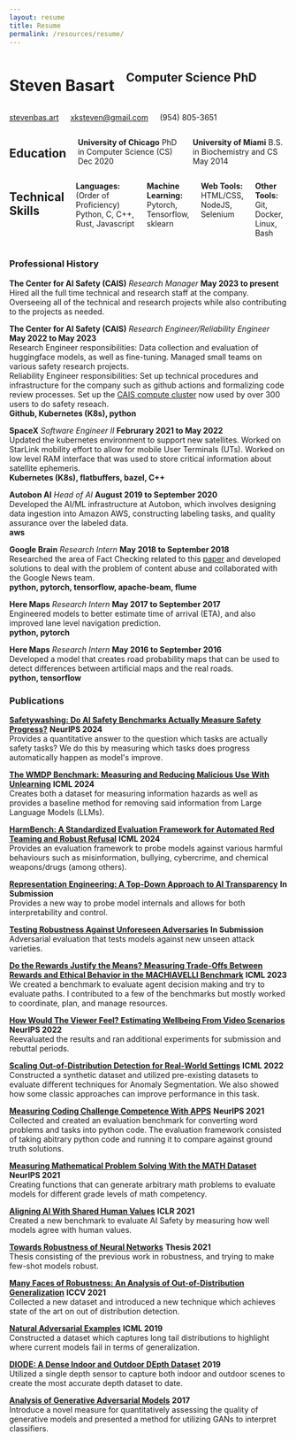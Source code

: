 ```yaml
---
layout: resume
title: Resume
permalink: /resources/resume/
---
```


<!-- Heading Name and basic info -->
<div class="firstrow">
    <div class="row">
        <div class="eight columns">
            <h1 class="my-heading1">Steven Basart </h1>
            <h2 class="my-heading2"> Computer Science PhD </h2>
        </div>
    <div class="four columns">
        <p class="my-headingp"><a href="http://stevenbas.art" >stevenbas.art</a></p>
        <p class="my-headingp"><a href="mailto:xksteven@gmail.com"> xksteven@gmail.com</a></p>
        <p class="my-headingp">(954) 805-3651</p>
    </div>
  </div>
</div>

<!-- Courses and Skills -->
<div class="row">
    <div class="seven columns">
        <h2 class="my-heading2"> Education </h2>
        <p> <b>University of Chicago</b> PhD in Computer Science (CS) Dec 2020 </p>
        <p> <b>University of Miami</b> B.S. in Biochemistry and CS May 2014  </p>
        <!-- <h4 class="my-heading4"> Teaching </h4>
        <p><a href="http://people.cs.uchicago.edu/~adamshaw/cmsc15100-2018/index.html">Intro. to Computer Science</a></p>
        <p><a href="https://mpcs-courses.cs.uchicago.edu/2015-16/autumn/courses/56420">Computational Biology</a></p>
        <p><a href="http://people.cs.uchicago.edu/~risi/cmsc25400.html"> Machine Learning </a></p>
        <p><a href="http://collegecatalog.uchicago.edu/thecollege/statistics/"> Machine Learning and Large-Scale Data Analysis</a></p> -->
    </div>
    <div class="five columns">
        <h2 class="my-heading2"> Technical Skills </h2>
        <p><b>Languages:</b> (Order of Proficiency) Python, C, C++, Rust, Javascript</p>
        <p><b>Machine Learning:</b> Pytorch, Tensorflow, sklearn</p>
        <p><b>Web Tools:</b> HTML/CSS, NodeJS, Selenium</p>
        <p><b> Other Tools:</b> Git, Docker, Linux, Bash</p>
    </div>
</div>

### Professional History

**The Center for AI Safety (CAIS)** *Research Manager* **May 2023 to present**  
    Hired all the full time technical and research staff at the company.  Overseeing all of the technical and research projects while also contributing to the projects as needed.  

**The Center for AI Safety (CAIS)** *Research Engineer/Reliability Engineer* **May 2022 to May 2023**  
    Research Engineer responsibilities: Data collection and evaluation of huggingface models, as well as fine-tuning. Managed small teams on various safety research projects.  
    Reliability Engineer responsibilities: Set up technical procedures and infrastructure for the company such as github actions and formalizing code review processes. Set up the [CAIS compute cluster](https://www.safe.ai/work/compute-cluster) now used by over 300 users to do safety reseach.  
    **Github, Kubernetes (K8s), python**

**SpaceX** *Software Engineer II* **Februrary 2021 to May 2022**  
    Updated the kubernetes environment to support new satellites. Worked on StarLink mobility effort to allow for mobile User Terminals (UTs). Worked on low level RAM interface that was used to store critical information about satellite ephemeris.  
    **Kubernetes (K8s), flatbuffers, bazel, C++**

**Autobon AI** *Head of AI* **August 2019 to September 2020**  
    Developed the AI/ML infrastructure at Autobon, which involves designing data ingestion into Amazon AWS, constructing labeling tasks, and quality assurance over the labeled data.  
    **aws**

**Google Brain** *Research Intern* **May 2018 to September  2018**  
    Researched the area of Fact Checking related to this [paper](https://dl.acm.org/citation.cfm?id=3184558.3188723) and developed solutions to deal with the problem of content abuse and collaborated with the Google News team.  
    **python, pytorch, tensorflow, apache-beam, flume**

**Here Maps** *Research Intern* **May 2017 to September 2017**  
    Engineered models to better estimate time of arrival (ETA), and also improved lane level navigation prediction.  
    **python, pytorch**

**Here Maps** *Research Intern* **May 2016 to September 2016**  
    Developed a model that creates road probability maps that can be used to detect differences between artificial maps and the real roads.  
    **python, tensorflow**

<!-- **University of Miami** *Undergraduate Project*  **May 2012 to September 2014**  
    Created a genetic therapy via transducible gene editing proteins with Dr. Richard Myers.  Involves running western blots, gel electrophoresis, transductions, PCR, and electroporation. -->

<!------

### Projects

* **Multilabel OOD Detection**  
    [multilabel-ood](https://github.com/xksteven/multilabel-ood)  
    Evaluating out-of-distribution (OOD) techniques on multilabel classification tasks.

* **Sparse Hypercolumns**  
	[sparse hypercolumns](https://github.com/xksteven/Sparse-Hypercolumns)  
	Makes an interface for creating memory efficient sparse hypercolumns.  Used in automatic colorization and classification.

* **OpenGL Renderer**  
	[myRenderer](http://www.github.com/xksteven/myOpenGl)  
	I created a simple OpenGL renderer to render some height maps and draw some objects.  Applies simple lighting and texturing.

* **BattleShip game over internet**  
	[BattleShip](https://github.com/xksteven/Networks)  
	I created a simple Battleship game in C that has a client, server interface.

------>

### Publications

**[Safetywashing: Do AI Safety Benchmarks Actually Measure Safety Progress?](https://safetywashing-website.vercel.app)** **NeurIPS 2024**  
    Provides a quantitative answer to the question which tasks are actually safety tasks? We do this by measuring which tasks does progress automatically happen as model's improve.

**[The WMDP Benchmark: Measuring and Reducing Malicious Use With Unlearning](https://www.wmdp.ai/)** **ICML 2024**  
    Creates both a dataset for measuring information hazards as well as provides a baseline method for removing said information from Large Language Models (LLMs).

**[HarmBench: A Standardized Evaluation Framework for Automated Red Teaming and Robust Refusal](https://www.harmbench.org/)** **ICML 2024**  
    Provides an evaluation framework to probe models against various harmful behaviours such as misinformation, bullying, cybercrime, and chemical weapons/drugs (among others).

**[Representation Engineering: A Top-Down Approach to AI Transparency](https://www.ai-transparency.org/)** **In Submission**  
    Provides a new way to probe model internals and allows for both interpretability and control.

**[Testing Robustness Against Unforeseen Adversaries](https://arxiv.org/abs/1908.08016)** **In Submission**  
    Adversarial evaluation that tests models against new unseen attack varieties.
    
**[Do the Rewards Justify the Means? Measuring Trade-Offs Between Rewards and Ethical Behavior in the MACHIAVELLI Benchmark](https://arxiv.org/abs/2304.03279)** **ICML 2023**  
    We created a benchmark to evaluate agent decision making and try to evaluate paths.  I contributed to a few of the benchmarks but mostly worked to coordinate, plan, and manage resources. 

**[How Would The Viewer Feel? Estimating Wellbeing From Video Scenarios](https://papers.nips.cc/paper_files/paper/2022/hash/75ff01252ab45ce278cb060effce4ca1-Abstract-Datasets_and_Benchmarks.html)**  **NeurIPS 2022**  
    Reevaluated the results and ran additional experiments for submission and rebuttal periods.

**[Scaling Out-of-Distribution Detection for Real-World Settings](https://arxiv.org/abs/1911.11132)** **ICML 2022**  
    Constructed a synthetic dataset and utilized pre-existing datasets to evaluate different techniques for Anomaly Segmentation.  We also showed how some classic approaches can improve performance in this task.  

**[Measuring Coding Challenge Competence With APPS](https://arxiv.org/abs/2105.09938v3)** **NeurIPS 2021**  
    Collected and created an evaluation benchmark for converting word problems and tasks into python code. The evaluation framework consisted of taking abitrary python code and running it to compare against ground truth solutions.  

**[Measuring Mathematical Problem Solving With the MATH Dataset](https://arxiv.org/abs/2103.03874)**  **NeurIPS 2021**  
    Creating functions that can generate arbitrary math problems to evaluate models for different grade levels of math competency.  

**[Aligning AI With Shared Human Values](https://arxiv.org/abs/2008.02275)** **ICLR 2021**  
    Created a new benchmark to evaluate AI Safety by measuring how well models agree with human values.  

**[Towards Robustness of Neural Networks](https://arxiv.org/abs/2112.15188)** **Thesis 2021**  
    Thesis consisting of the previous work in robustness, and trying to make few-shot models robust.  

**[Many Faces of Robustness: An Analysis of Out-of-Distribution Generalization](https://arxiv.org/abs/2006.16241)** **ICCV 2021**  
    Collected a new dataset and introduced a new technique which achieves state of the art on out of distribution detection.  

**[Natural Adversarial Examples](https://sites.google.com/view/icml2019-generalization/accepted-papers)** **ICML 2019**  
    Constructed a dataset which captures long tail distributions to highlight where current models fail in terms of generalization.  

**[DIODE: A Dense Indoor and Outdoor DEpth Dataset](https://diode-dataset.org)** **2019**  
    Utilized a single depth sensor to capture both indoor and outdoor scenes to create the most accurate depth dataset to date.  

**[Analysis of Generative Adversarial Models](https://newtraell.cs.uchicago.edu/files/ms_paper/xksteven.pdf)** **2017**  
    Introduce a novel measure for quantitatively assessing the quality of generative models and presented a method for utilizing GANs to interpret classifiers.  

